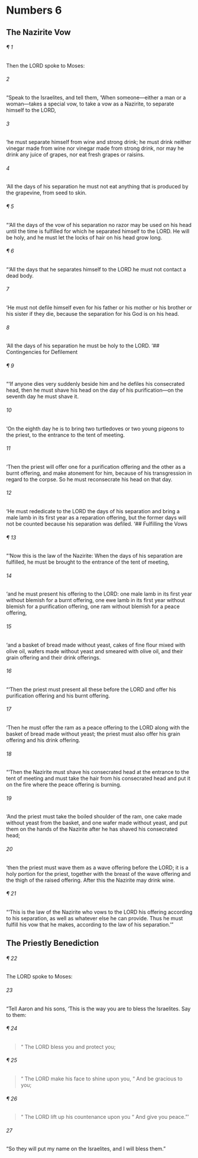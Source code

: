 # Numbers 6
## The Nazirite Vow
###### ¶ 1
Then the LORD spoke to Moses:
###### 2
“Speak to the Israelites, and tell them, ‘When someone—either a man or a woman—takes a special vow, to take a vow as a Nazirite, to separate himself to the LORD,
###### 3
‘he must separate himself from wine and strong drink; he must drink neither vinegar made from wine nor vinegar made from strong drink, nor may he drink any juice of grapes, nor eat fresh grapes or raisins.
###### 4
‘All the days of his separation he must not eat anything that is produced by the grapevine, from seed to skin.
###### ¶ 5
“‘All the days of the vow of his separation no razor may be used on his head until the time is fulfilled for which he separated himself to the LORD. He will be holy, and he must let the locks of hair on his head grow long.
###### ¶ 6
“‘All the days that he separates himself to the LORD he must not contact a dead body.
###### 7
‘He must not defile himself even for his father or his mother or his brother or his sister if they die, because the separation for his God is on his head.
###### 8
‘All the days of his separation he must be holy to the LORD.
‘## Contingencies for Defilement
###### ¶ 9
“‘If anyone dies very suddenly beside him and he defiles his consecrated head, then he must shave his head on the day of his purification—on the seventh day he must shave it.
###### 10
‘On the eighth day he is to bring two turtledoves or two young pigeons to the priest, to the entrance to the tent of meeting.
###### 11
‘Then the priest will offer one for a purification offering and the other as a burnt offering, and make atonement for him, because of his transgression in regard to the corpse. So he must reconsecrate his head on that day.
###### 12
‘He must rededicate to the LORD the days of his separation and bring a male lamb in its first year as a reparation offering, but the former days will not be counted because his separation was defiled.
‘## Fulfilling the Vows
###### ¶ 13
“‘Now this is the law of the Nazirite: When the days of his separation are fulfilled, he must be brought to the entrance of the tent of meeting,
###### 14
‘and he must present his offering to the LORD: one male lamb in its first year without blemish for a burnt offering, one ewe lamb in its first year without blemish for a purification offering, one ram without blemish for a peace offering,
###### 15
‘and a basket of bread made without yeast, cakes of fine flour mixed with olive oil, wafers made without yeast and smeared with olive oil, and their grain offering and their drink offerings.
###### 16
“‘Then the priest must present all these before the LORD and offer his purification offering and his burnt offering.
###### 17
‘Then he must offer the ram as a peace offering to the LORD along with the basket of bread made without yeast; the priest must also offer his grain offering and his drink offering.
###### 18
“‘Then the Nazirite must shave his consecrated head at the entrance to the tent of meeting and must take the hair from his consecrated head and put it on the fire where the peace offering is burning.
###### 19
‘And the priest must take the boiled shoulder of the ram, one cake made without yeast from the basket, and one wafer made without yeast, and put them on the hands of the Nazirite after he has shaved his consecrated head;
###### 20
‘then the priest must wave them as a wave offering before the LORD; it is a holy portion for the priest, together with the breast of the wave offering and the thigh of the raised offering. After this the Nazirite may drink wine.
###### ¶ 21
“‘This is the law of the Nazirite who vows to the LORD his offering according to his separation, as well as whatever else he can provide. Thus he must fulfill his vow that he makes, according to the law of his separation.’”
## The Priestly Benediction
###### ¶ 22
The LORD spoke to Moses:
###### 23
“Tell Aaron and his sons, ‘This is the way you are to bless the Israelites. Say to them:
###### ¶ 24
>  “ The LORD bless you and protect you;
###### ¶ 25
>  “ The LORD make his face to shine upon you,
>  “ And be gracious to you;
###### ¶ 26
>  “ The LORD lift up his countenance upon you
>  “ And give you peace.”’
###### 27
“So they will put my name on the Israelites, and I will bless them.”

